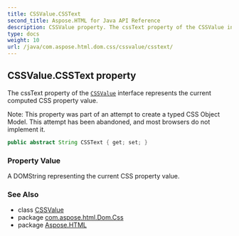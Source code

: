 ```yaml
---
title: CSSValue.CSSText
second_title: Aspose.HTML for Java API Reference
description: CSSValue property. The cssText property of the CSSValue interface represents the current computed CSS property value
type: docs
weight: 10
url: /java/com.aspose.html.dom.css/cssvalue/csstext/
---
```

## CSSValue.CSSText property

The cssText property of the [`CSSValue`](../) interface represents the current computed CSS property value.

Note: This property was part of an attempt to create a typed CSS Object Model. This attempt has been abandoned, and most browsers do not implement it.

```java
public abstract String CSSText { get; set; }
```

### Property Value

A DOMString representing the current CSS property value.

### See Also

* class [CSSValue](../)
* package [com.aspose.html.Dom.Css](../../cssvalue/)
* package [Aspose.HTML](../../../)
